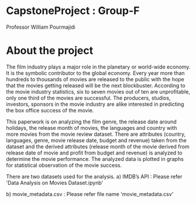 # CapstoneProject : Group-F

Professor William Pourmajidi

# About the project

The film industry plays a major role in the planetary or world-wide economy. It is the symbolic contributor to the global economy. Every year more than hundreds to thousands of movies are released to the public with the hope that the movies getting released will be the next blockbuster. According to the movie industry statistics, six to seven movies out of ten are unprofitable, only one third of the movies are successful. The producers, studios, investors, sponsors in the movie industry are alike interested in predicting the box office success of the movie. 
    
This paperwork is on analyzing the film genre, the release date around holidays, the release month of movies, the languages and country with more movies from the movie review dataset. There are attributes (country, languages, genre, movie release date, budget and revenue) taken from the dataset and the derived attributes (release month of the movie derived from release date of movie and profit from budget and revenue) is analyzed to determine the movie performance. The analyzed data is plotted in graphs for statistical observation of the movie success. 

There are two datasets used for the analysis.
a)	IMDB’s API : Please refer 'Data Analysis on Movies Dataset.ipynb'
   
b)	movie_metadata.csv : Please refer file name 'movie_metadata.csv'


